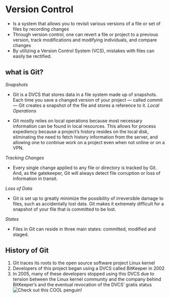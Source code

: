 # **Version Control**
- Is a system that allows you to revisit various versions of a file or set of files by recording changes
- Through version control, one can revert a file or project to a previous version, track modifications and modifying individuals, and compare changes
-  By utilizing a Version Control System (VCS), mistakes with files can easily be rectified.
## **what is Git?**
*Snapshots*
- Git is a DVCS that stores data in a file system made up of snapshots. Each time you save a changed version of your project — called commit — Git creates a snapshot of the file and stores a reference to it. 
*Local Operations*

- Git mostly relies on local operations because most necessary information can be found in local resources. This allows for process expediency because a project’s history resides on the local disk, eliminating the need to fetch history information from the server, and allowing one to continue work on a project even when not online or on a VPN.

*Tracking Changes*

- Every single change applied to any file or directory is tracked by Git. And, as the gatekeeper, Git will always detect file corruption or loss of information in transit.

*Loss of Data*

- Git is set up to greatly minimize the possibility of irreversible damage to files, such as accidentally lost data. Git makes it extremely difficult for a snapshot of your file that is committed to be lost.

*States*

- Files in Git can reside in three main states: committed, modified and staged. 
## History of Git
1. Git traces its roots to the open source software project Linux kernel
2. Developers of this project began using a DVCS called BitKeeper in 2002
3. In 2005, many of these developers stopped using this DVCS due to tension between the Linux kernel community and the company behind BitKeeper’s and the eventual revocation of the DVCS’ gratis status 
![Check out this COOL penguin!](/images/penguins.jpg)

